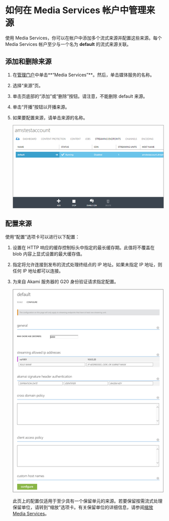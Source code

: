<properties linkid="scripting-center-index" urlDisplayName="index" pageTitle="Scripting Center Index" metaKeywords="" description="" metaCanonical="" services="" documentationCenter="" title="How to Manage Origins in a Media Services Account" authors="juliako" solutions="" manager="" editor="" />
<tags ms.service=""
    ms.date="03/10/2015"
    wacn.date="04/11/2015"
    />

如何在 Media Services 帐户中管理来源
====================================

使用 Media Services，你可以在帐户中添加多个流式来源并配置这些来源。每个 Media Services 帐户至少与一个名为 **default** 的流式来源关联。

添加和删除来源
--------------

1.  在[管理门户](https://manage.windowsazure.cn/)中单击**“Media Services”**。然后，单击媒体服务的名称。
2.  选择“来源”页。
3.  单击页底部的“添加”或“删除”按钮。请注意，不能删除 default 来源。
4.  单击“开播”按钮以开播来源。
5.  如果要配置来源，请单击来源的名称。

    ![“来源”页](./media/media-services-manage-origins/media-services-origins-page.png)

配置来源
--------

使用“配置”选项卡可以进行以下配置：

1.  设置在 HTTP 响应的缓存控制标头中指定的最长缓存期。此值将不覆盖在 blob 内容上显式设置的最大缓存值。

2.  指定将允许连接到发布的流式处理终结点的 IP 地址。如果未指定 IP 地址，则任何 IP 地址都可以连接。

3.  为来自 Akami 服务器的 G20 身份验证请求指定配置。

    ![配置来源](./media/media-services-manage-origins/media-services-origins-configure.png)

    此页上的配置仅适用于至少具有一个保留单元的来源。若要保留按需流式处理保留单位，请转到“缩放”选项卡。有关保留单位的详细信息，请参阅[缩放 Media Services](http://www.windowsazure.com/zh-CN/manage/services/media-services/how-to-scale-a-media-service//)。


